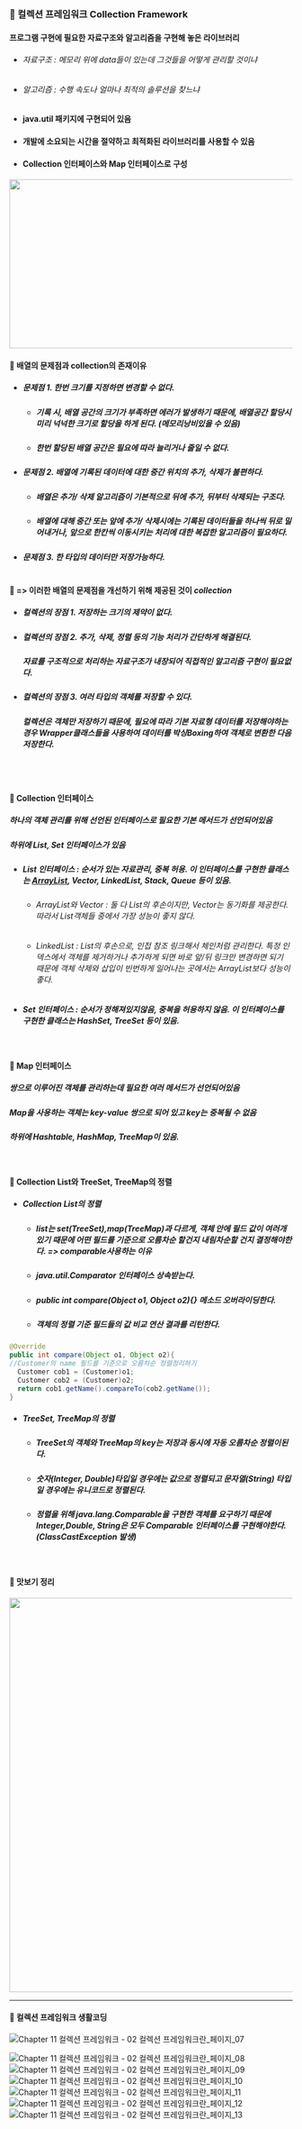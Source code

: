 ### :pushpin: 컬렉션 프레임워크 Collection Framework
#### 프로그램 구현에 필요한 자료구조와 알고리즘을 구현해 놓은 라이브러리
   * ###### 자료구조 : 메모리 위에 data들이 있는데 그것들을 어떻게 관리할 것이냐
   * ###### 알고리즘 : 수행 속도나 얼마나 최적의 솔루션을 찾느냐 
* #### java.util 패키지에 구현되어 있음
* #### 개발에 소요되는 시간을 절약하고 최적화된 라이브러리를 사용할 수 있음
* #### Collection 인터페이스와 Map 인터페이스로 구성


<img src="https://user-images.githubusercontent.com/74708028/110276692-09af0400-8017-11eb-932c-4173ac2e4efb.jpg" width="650" height="300">
 
<br>

#### :round_pushpin: 배열의 문제점과 collection의 존재이유 
* ##### 문제점  1. 한번 크기를 지정하면 변경할 수 없다. 
   * ##### 기록 시, 배열 공간의 크기가 부족하면 에러가 발생하기 때문에, 배열공간 할당시 미리 넉넉한 크기로 할당을 하게 된다. (메모리낭비있을 수 있음)
   * ##### 한번 할당된 배열 공간은 필요에 따라 늘리거나 줄일 수 없다.
* ##### 문제점 2. 배열에 기록된 데이터에 대한 중간 위치의 추가, 삭제가 불편하다.
   * ##### 배열은 추가/ 삭제 알고리즘이 기본적으로 뒤에 추가, 뒤부터 삭제되는 구조다.
   * ##### 배열에 대해 중간 또는 앞에 추가/ 삭제시에는 기록된 데이터들을 하나씩 뒤로 밀어내거나, 앞으로 한칸씩 이동시키는 처리에 대한 복잡한 알고리즘이 필요하다. 
* ##### 문제점 3. 한 타입의 데이터만 저장가능하다.
#
#### :triangular_flag_on_post:  => 이러한 배열의 문제점을 개선하기 위해 제공된 것이 **_collection_**
* ##### 컬렉션의 장점 1. 저장하는 크기의 제약이 없다.
* ##### 컬렉션의 장점 2. 추가, 삭제, 정렬 등의 기능 처리가 간단하게 해결된다. 
   ##### 자료를 구조적으로 처리하는 자료구조가 내장되어 직접적인 알고리즘 구현이 필요없다.
* ##### 컬렉션의 장점 3. 여러 타입의 객체를 저장할 수 있다. 
   ##### 컬렉션은 객체만 저장하기 때문에, 필요에 따라 기본 자료형 데이터를 저장해야하는경우 Wrapper클래스들을 사용하여 데이터를 박싱Boxing하여 객체로 변환한 다음 저장한다.


#

<br>


#### :round_pushpin: Collection 인터페이스
##### **하나의 객체** 관리를 위해 선언된 인터페이스로 필요한 기본 메서드가 선언되어있음
##### 하위에 List, Set 인터페이스가 있음
* ##### List 인터페이스 : 순서가 있는 자료관리, 중복 허용. 이 인터페이스를 구현한 클래스는 [ArrayList](https://github.com/6161990/TIL/blob/main/Java/Array%20List.md), Vector, LinkedList, Stack, Queue 등이 있음.
    * ###### ArrayList와 Vector : 둘 다 List의 후손이지만, Vector는 동기화를 제공한다. 따라서 List객체들 중에서 가장 성능이 좋지 않다. 
    * ###### LinkedList : List의 후손으로, 인접 참조 링크해서 체인처럼 관리한다. 특정 인덱스에서 객체를 제거하거나 추가하게 되면 바로 앞/뒤 링크만 변경하면 되기 때문에 객체 삭제와 삽입이 빈번하게 일어나는 곳에서는 ArrayList보다 성능이 좋다. 
* ##### Set 인터페이스 : 순서가 정해져있지않음, 중복을 허용하지 않음. 이 인터페이스를 구현한 클래스는 HashSet, TreeSet 등이 있음.

<br>

#### :round_pushpin: Map 인터페이스
##### **쌍으로 이루어진** 객체를 관리하는데 필요한 여러 메서드가 선언되어있음
##### Map을 사용하는 객체는 key-value 쌍으로 되어 있고 key는 중복될 수 없음
##### 하위에 Hashtable, HashMap, TreeMap이 있음.

<br>

#### :round_pushpin: Collection List와 TreeSet, TreeMap의 정렬
* ##### Collection List의 정렬
    * ##### list는 set(TreeSet),map(TreeMap)과 다르게, 객체 안에 필드 값이 여러개 있기 때문에 어떤 필드를 기준으로 오름차순 할건지 내림차순할 건지 결정해야한다. => comparable사용하는 이유
    * #####  java.util.Comparator 인터페이스 상속받는다. 
    * #####  public int compare(Object o1, Object o2){} 메소드 오버라이딩한다.
    * #####  객체의 정렬 기준 필드들의 값 비교 연산 결과를 리턴한다. 
```java
@Override
public int compare(Object o1, Object o2){
//Customer의 name 필드를 기준으로 오름차순 정렬정리하기
  Customer cob1 = (Customer)o1;
  Customer cob2 = (Customer)o2;
  return cob1.getName().compareTo(cob2.getName());
}
```
* ##### TreeSet, TreeMap의 정렬
    * #####  TreeSet의 객체와 TreeMap의 key는 저장과 동시에 자동 오름차순 정렬이된다.
    * #####  숫자(Integer, Double)타입일 경우에는 값으로 정렬되고 문자열(String) 타입일 경우에는 유니코드로 정렬된다. 
    * ##### 정렬을 위해 java.lang.Comparable을 구현한 객체를 요구하기 때문에 Integer,Double, String은 모두 Comparable 인터페이스를 구현해야한다. (ClassCastException 발생)

<br>

#### :triangular_flag_on_post: 맛보기 정리

<img src="https://user-images.githubusercontent.com/74708028/110287801-7089e880-802a-11eb-8b7f-e2651aa0f794.png" width="550" height="700">

-------------------------------------------------------------------------------------

#### :triangular_flag_on_post: 컬렉션 프레임워크 생활코딩
![Chapter 11 컬렉션 프레임워크 - 02 컬렉션 프레임워크란_페이지_07](https://user-images.githubusercontent.com/74708028/110283485-821bc200-8023-11eb-9334-b9c8874d776f.png)

![Chapter 11 컬렉션 프레임워크 - 02 컬렉션 프레임워크란_페이지_08](https://user-images.githubusercontent.com/74708028/110283528-9495fb80-8023-11eb-8b21-dea052df6ef5.png)
![Chapter 11 컬렉션 프레임워크 - 02 컬렉션 프레임워크란_페이지_09](https://user-images.githubusercontent.com/74708028/110283533-965fbf00-8023-11eb-9ac2-7f4db34a391d.png)
![Chapter 11 컬렉션 프레임워크 - 02 컬렉션 프레임워크란_페이지_10](https://user-images.githubusercontent.com/74708028/110283549-9b247300-8023-11eb-977f-b6ae1ea94187.png)
![Chapter 11 컬렉션 프레임워크 - 02 컬렉션 프레임워크란_페이지_11](https://user-images.githubusercontent.com/74708028/110283559-9d86cd00-8023-11eb-9dec-be3939235ad1.png)
![Chapter 11 컬렉션 프레임워크 - 02 컬렉션 프레임워크란_페이지_12](https://user-images.githubusercontent.com/74708028/110283565-a081bd80-8023-11eb-9326-1b4a056e5c4b.png)
![Chapter 11 컬렉션 프레임워크 - 02 컬렉션 프레임워크란_페이지_13](https://user-images.githubusercontent.com/74708028/110283573-a24b8100-8023-11eb-91d9-63dbffb13447.png)
